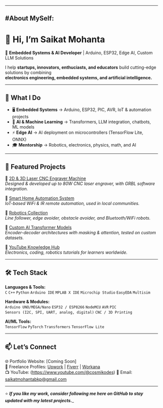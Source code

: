 -------------------------------------------------------------------------------------------------
#About MySelf:
-------------------------------------------------------------------------------------------------

# 👋 Hi, I’m Saikat Mohanta  

🚀 **Embedded Systems & AI Developer** | Arduino, ESP32, Edge AI, Custom LLM Solutions  

I help **startups, innovators, enthuciasts, and educators** build cutting-edge solutions by combining  
**electronics engineering, embedded systems, and artificial intelligence.**  

-------------------------------------------------------------------------------------------------

## 🔧 What I Do  
- 🖥️ **Embedded Systems** → Arduino, ESP32, PIC, AVR, IoT & automation projects  
- 🤖 **AI & Machine Learning** → Transformers, LLM integration, chatbots, ML models  
- ⚡ **Edge AI** → AI deployment on microcontrollers (TensorFlow Lite, ONNX)  
- 🎓 **Mentorship** → Robotics, electronics, physics, math, and AI  

--------------------------------------------------------------------------------------------------

## 📂 Featured Projects  

🔹 [2D & 3D Laser CNC Engraver Machine](#)  
*Designed & developed up to 80W CNC laser engraver, with GRBL software integration.*  

🔹 [Smart Home Automation System](#)  
*IoT-based WiFi & IR remote automation, used in local communities.*  

🔹 [Robotics Collection](#)  
*Line follower, edge avoider, obstacle avoider, and Bluetooth/WiFi robots.*  

🔹 [Custom AI Transformer Models](#)  
*Encoder-decoder architectures with masking & attention, tested on custom datasets.*  

🔹 [YouTube Knowledge Hub](https://www.youtube.com/channel/UCCzLPoawIEmqAn40Wdt9uCQ)  
*Electronics, coding, robotics tutorials for learners worldwide.*  

-------------------------------------------------------------------------------------------------

## 🛠️ Tech Stack  

**Languages & Tools:**  
`C` `C++` `Python` `Arduino IDE` `MPLAB X IDE` `Microchip Studio` `EasyEDA` `Multisim`  

**Hardware & Modules:**  
`Arduino UNO/MEGA/Nano` `ESP32 / ESP8266` `NodeMCU` `AVR` `PIC`  
`Sensors (I2C, SPI, UART, analog, digital)` `CNC / 3D Printing`  

**AI/ML Tools:**  
`TensorFlow` `PyTorch` `Transformers` `TensorFlow Lite`  

--------------------------------------------------------------------------------------------------

## 📫 Let’s Connect  
🌐 Portfolio Website: [Coming Soon]  
💼 Freelance Profiles: [Upwork](#) | [Fiverr](#) | [Workana](#)  
📺 YouTube: (https://www.youtube.com/@cosmikodes) 
📧 Email: saikatmohantabkp@gmail.com  

---------------------------------------------------------------------------------------------------

⭐️ _____If you like my work, consider following me here on GitHub to stay updated with my latest projects.______  

